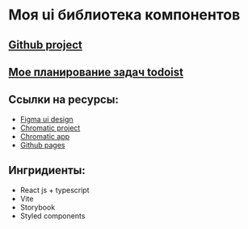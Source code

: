 # Моя ui библиотека компонентов

## [Github project](https://github.com/users/LumbagoG/projects/1)
## [Мое планирование задач todoist](https://github.com/users/LumbagoG/projects/1)


## Ссылки на ресурсы:

-   [Figma ui design](https://www.figma.com/file/Aq10VUMGoFEoKWoBccdelr/myReactTsLib?node-id=0-1&t=DBCdWMr1eON7Qb1I-0)
-   [Chromatic project](https://www.chromatic.com/library?appId=6405776599109c9529f5c23a)
-   [Chromatic app](https://6405776599109c9529f5c23a-jwdylatwub.chromatic.com/?path=/story)
-   [Github pages](https://lumbagog.github.io/myReactTsLib/)

## Ингридиенты:

-   React js + typescript
-   Vite
-   Storybook
-   Styled components
